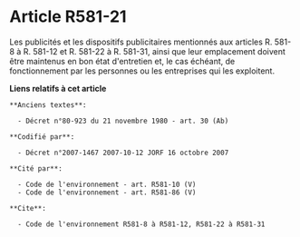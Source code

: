 # Article R581-21

Les publicités et les dispositifs publicitaires mentionnés aux articles R. 581-8 à R. 581-12 et R. 581-22 à R. 581-31, ainsi
que leur emplacement doivent être maintenus en bon état d'entretien et, le cas échéant, de fonctionnement par les personnes
ou les entreprises qui les exploitent.

**Liens relatifs à cet article**

	**Anciens textes**:

	  - Décret n°80-923 du 21 novembre 1980 - art. 30 (Ab)

	**Codifié par**:

	  - Décret n°2007-1467 2007-10-12 JORF 16 octobre 2007

	**Cité par**:

	  - Code de l'environnement - art. R581-10 (V)
	  - Code de l'environnement - art. R581-86 (V)

	**Cite**:

	  - Code de l'environnement R581-8 à R581-12, R581-22 à R581-31
